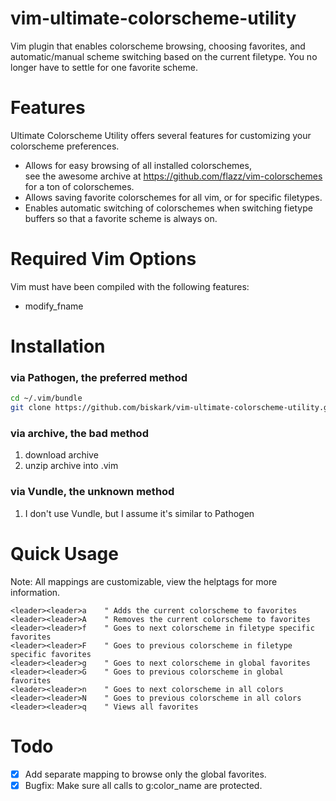 vim-ultimate-colorscheme-utility
================================

Vim plugin that enables colorscheme browsing, choosing favorites, and automatic/manual scheme switching based on the current filetype.
You no longer have to settle for one favorite scheme.

Features
========
Ultimate Colorscheme Utility offers several features for customizing your colorscheme preferences.
- Allows for easy browsing of all installed colorschemes, <br /> 
  see the awesome archive at https://github.com/flazz/vim-colorschemes for a ton of colorschemes.
- Allows saving favorite colorschemes for all vim, or for specific filetypes.
- Enables automatic switching of colorschemes when switching fietype buffers so that a favorite scheme is always on.

Required Vim Options
====================
Vim must have been compiled with the following features:
- modify\_fname

Installation
============

### via Pathogen, the preferred method

```bash
cd ~/.vim/bundle
git clone https://github.com/biskark/vim-ultimate-colorscheme-utility.git
```

### via archive, the bad method
1. download archive
2. unzip archive into .vim

### via Vundle, the unknown method
1. I don't use Vundle, but I assume it's similar to Pathogen

Quick Usage
===========
Note: All mappings are customizable, view the helptags for more information.

```vim
<leader><leader>a    " Adds the current colorscheme to favorites
<leader><leader>A    " Removes the current colorscheme to favorites
<leader><leader>f    " Goes to next colorscheme in filetype specific favorites
<leader><leader>F    " Goes to previous colorscheme in filetype specific favorites
<leader><leader>g    " Goes to next colorscheme in global favorites
<leader><leader>G    " Goes to previous colorscheme in global favorites
<leader><leader>n    " Goes to next colorscheme in all colors
<leader><leader>N    " Goes to previous colorscheme in all colors
<leader><leader>q    " Views all favorites
```

Todo
====
- [x] Add separate mapping to browse only the global favorites.
- [x] Bugfix: Make sure all calls to g:color\_name are protected.
